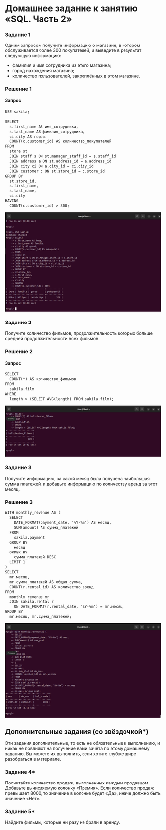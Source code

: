 # Домашнее задание к занятию «SQL. Часть 2»

### Задание 1

Одним запросом получите информацию о магазине, в котором обслуживается более 300 покупателей, и выведите в результат следующую информацию: 
- фамилия и имя сотрудника из этого магазина;
- город нахождения магазина;
- количество пользователей, закреплённых в этом магазине.

### Решение 1

#### Запрос
```
USE sakila;

SELECT 
  s.first_name AS имя_сотрудника,
  s.last_name AS фамилия_сотрудника,
  ci.city AS город,
  COUNT(c.customer_id) AS количество_покупателей
FROM 
  store st
  JOIN staff s ON st.manager_staff_id = s.staff_id
  JOIN address a ON st.address_id = a.address_id
  JOIN city ci ON a.city_id = ci.city_id
  JOIN customer c ON st.store_id = c.store_id
GROUP BY 
  st.store_id, 
  s.first_name, 
  s.last_name, 
  ci.city
HAVING 
  COUNT(c.customer_id) > 300;
```
![zapros300](https://github.com/zlodey-paha/12-04/blob/main/Work/1.Zapros300.PNG)

### Задание 2

Получите количество фильмов, продолжительность которых больше средней продолжительности всех фильмов.

### Решение 2

#### Запрос
```
SELECT 
  COUNT(*) AS количество_фильмов
FROM 
  sakila.film
WHERE 
  length > (SELECT AVG(length) FROM sakila.film);
```
![film](https://github.com/zlodey-paha/12-04/blob/main/Work/2.Films.PNG)

### Задание 3

Получите информацию, за какой месяц была получена наибольшая сумма платежей, и добавьте информацию по количеству аренд за этот месяц.

### Решение 3
```
WITH monthly_revenue AS (
  SELECT 
    DATE_FORMAT(payment_date, '%Y-%m') AS месяц,
    SUM(amount) AS сумма_платежей
  FROM 
    sakila.payment
  GROUP BY 
    месяц
  ORDER BY 
    сумма_платежей DESC
  LIMIT 1
)
SELECT 
  mr.месяц,
  mr.сумма_платежей AS общая_сумма,
  COUNT(r.rental_id) AS количество_аренд
FROM 
  monthly_revenue mr
  JOIN sakila.rental r 
    ON DATE_FORMAT(r.rental_date, '%Y-%m') = mr.месяц
GROUP BY 
  mr.месяц, mr.сумма_платежей;
```
![arenda](https://github.com/zlodey-paha/12-04/blob/main/Work/3.arenda.PNG)

## Дополнительные задания (со звёздочкой*)
Эти задания дополнительные, то есть не обязательные к выполнению, и никак не повлияют на получение вами зачёта по этому домашнему заданию. Вы можете их выполнить, если хотите глубже шире разобраться в материале.

### Задание 4*

Посчитайте количество продаж, выполненных каждым продавцом. Добавьте вычисляемую колонку «Премия». Если количество продаж превышает 8000, то значение в колонке будет «Да», иначе должно быть значение «Нет».

### Задание 5*

Найдите фильмы, которые ни разу не брали в аренду.
